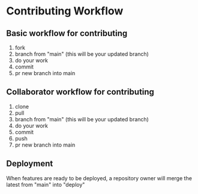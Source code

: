 <h1> Contributing Workflow </h1>

<h2> Basic workflow for contributing </h2>

1. fork
2. branch from "main" (this will be your updated branch)
3. do your work
4. commit
5. pr new branch into main

<h2> Collaborator workflow for contributing </h2>

1. clone
2. pull
3. branch from "main" (this will be your updated branch)
4. do your work
5. commit
6. push
7. pr new branch into main

<h2> Deployment </h2>

<p> When features are ready to be deployed, a repository owner will merge the latest from "main" into "deploy" </p>